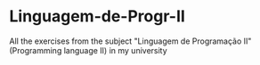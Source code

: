 # Linguagem-de-Progr-II
All the exercises from the subject "Linguagem de Programação II" (Programming language II) in my university
